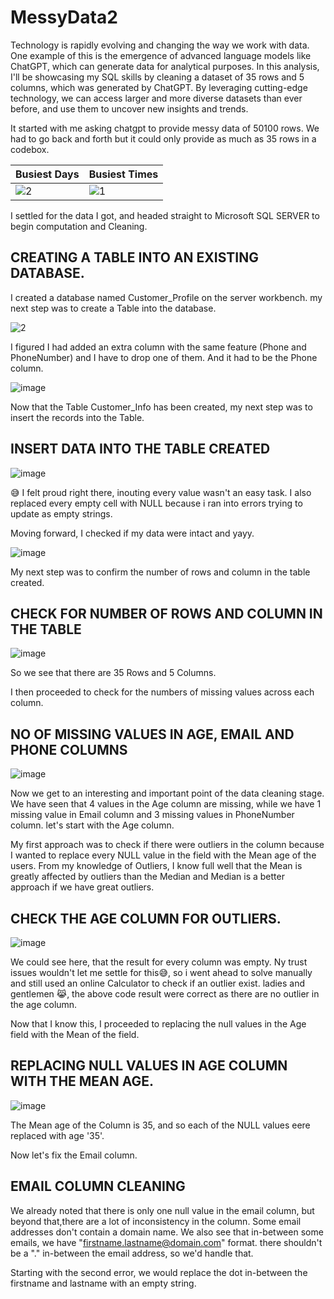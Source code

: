 # MessyData2

Technology is rapidly evolving and changing the way we work with data. One example of this is the emergence of advanced language models like ChatGPT, which can generate data for analytical purposes.
In this analysis, I'll be showcasing my SQL skills by cleaning a dataset of 35 rows and 5 columns, which was generated by ChatGPT. By leveraging cutting-edge technology, we can access larger and more diverse datasets than ever before, and use them to uncover new insights and trends.

It started with me asking chatgpt to provide messy data of 50100 rows. We had to go back and forth but it could only provide as much as 35 rows in a codebox.

Busiest Days                                                                                        |  Busiest Times
-------------------------------------------------------------------------------------------------------------|------------------------- 
![2](https://github.com/Emem-Data/MessyData2/assets/103915142/820fa997-f26f-4a71-9771-bf71ec4e5f69) | ![1](https://github.com/Emem-Data/MessyData2/assets/103915142/2e314da7-8b26-43f6-8ddb-3d2fc508c202)


I settled for the data I got, and headed straight to Microsoft SQL SERVER to begin computation and Cleaning.

## CREATING A TABLE INTO AN EXISTING DATABASE. 
I created a database named Customer_Profile on the server workbench. 
my next step was to create a Table into the database.

![2](https://github.com/Emem-Data/MessyData2/assets/103915142/e86713dc-cacc-4a99-a8de-b44a35656d5a)

I figured I had added an extra column with the same feature (Phone and PhoneNumber) and I have to drop one of them. And it had to be the Phone column.

![image](https://github.com/Emem-Data/MessyData2/assets/103915142/4bf0d8ad-bdfa-45d8-830b-0a5a5136091f)

Now that the Table Customer_Info has been created, my next step was to insert the records into the Table. 

## INSERT DATA INTO THE TABLE CREATED

![image](https://github.com/Emem-Data/MessyData2/assets/103915142/d8e90709-5bf0-4b75-bbd9-7a0f85b425ac)

😅 I felt proud right there, inouting every value wasn't an easy task. I also replaced every empty cell with NULL because i ran into errors trying to update as empty strings.

Moving forward, I checked if my data were intact and yayy.

![image](https://github.com/Emem-Data/MessyData2/assets/103915142/e6adbda4-aec7-4aba-ba8d-1fad0aa5ab05)

My next step was to confirm the number of rows and column in the table created.

## CHECK FOR NUMBER OF ROWS AND COLUMN IN THE TABLE

![image](https://github.com/Emem-Data/MessyData2/assets/103915142/85c6fe81-d408-4e6b-a8b7-5517926ebee6)

So we see that there are 35 Rows and 5 Columns. 

I then proceeded to check for the numbers of missing values across each column.

## NO OF MISSING VALUES IN AGE, EMAIL AND PHONE COLUMNS

![image](https://github.com/Emem-Data/MessyData2/assets/103915142/20a917be-9b82-413c-8450-a5448f949887)

Now we get to an interesting and important point of the data cleaning stage. We have seen that 4 values in the Age column are missing, while we have 1 missing value in Email column and 3 missing values in PhoneNumber column. 
let's start with the Age column. 

My first approach was to check if there were outliers in the column because I wanted to replace every NULL value in the field with the Mean age of the users. From my knowledge of Outliers, I know full well that the Mean is greatly affected by outliers than the Median and Median is a better approach if we have great outliers. 

## CHECK THE AGE COLUMN FOR OUTLIERS.

![image](https://github.com/Emem-Data/MessyData2/assets/103915142/0cd464b9-5591-4273-9746-a810141e205f)

We could see here, that the result for every column was empty. Ny trust issues wouldn't let me settle for this😅, so i went ahead to solve manually and still used an online Calculator to check if an outlier exist. ladies and gentlemen 😹, the above code result were correct as there are no outlier in the age column. 

Now that I know this, I proceeded to replacing the null values in the Age field with the Mean of the field.

## REPLACING NULL VALUES IN AGE COLUMN WITH THE MEAN AGE.

![image](https://github.com/Emem-Data/MessyData2/assets/103915142/0176b38d-86a8-47f2-9a79-7bcd79d3eae3)

The Mean age of the Column is 35, and so each of the NULL values eere replaced with age '35'.

Now let's fix the Email column.

## EMAIL COLUMN CLEANING
We already noted that there is only one null value in the email column, but beyond that,there are a lot of inconsistency in the column. Some email addresses don't contain a domain name. We also see that in-between some emails, we have "firstname.lastname@domain.com" format. there shouldn't be a "." in-between the email address, so we'd handle that.

Starting with the second error, we would replace the dot in-between the firstname and lastname with an empty string.
















